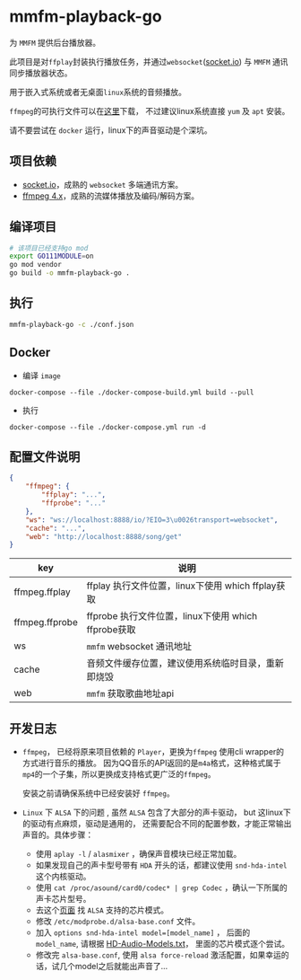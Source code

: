 # mmfm-playback-go

为 `MMFM` 提供后台播放器。

此项目是对`ffplay`封装执行播放任务，并通过`websocket`([socket.io](https://socket.io)) 与 `MMFM` 通讯同步播放器状态。

用于嵌入式系统或者无桌面`linux`系统的音频播放。

`ffmpeg`的可执行文件可以在[这里](https://ffbinaries.com/downloads)下载，
不过建议linux系统直接 `yum` 及 `apt` 安装。

请不要尝试在 `docker` 运行，linux下的声音驱动是个深坑。

## 项目依赖

- [socket.io](https://socket.io)，成熟的 `websocket` 多端通讯方案。
- [ffmpeg 4.x](https://www.ffmpeg.org/)，成熟的流媒体播放及编码/解码方案。

## 编译项目

```bash
# 该项目已经支持go mod
export GO111MODULE=on
go mod vendor
go build -o mmfm-playback-go .
```

## 执行

```bash
mmfm-playback-go -c ./conf.json
```

## Docker

- 编译 `image`
```shell
docker-compose --file ./docker-compose-build.yml build --pull
```
- 执行
```shell
docker-compose --file ./docker-compose.yml run -d
```

## 配置文件说明

```json
{
    "ffmpeg": {
        "ffplay": "...", 
        "ffprobe": "..."
    },
    "ws": "ws://localhost:8888/io/?EIO=3\u0026transport=websocket",
    "cache": "...",
    "web": "http://localhost:8888/song/get"
}
```

|key|说明|
|-|-|
|ffmpeg.ffplay|ffplay 执行文件位置，linux下使用 which ffplay获取|
|ffmpeg.ffprobe|ffprobe 执行文件位置，linux下使用 which ffprobe获取|
|ws|`mmfm` websocket 通讯地址|
|cache|音频文件缓存位置，建议使用系统临时目录，重新即烧毁|
|web|`mmfm` 获取歌曲地址api|


## 开发日志

- `ffmpeg`， 已经将原来项目依赖的 `Player`，更换为`ffmpeg` 使用cli wrapper的方式进行音乐的播放。
  因为QQ音乐的API返回的是`m4a`格式，这种格式属于`mp4`的一个子集，所以更换成支持格式更广泛的`ffmpeg`。

  安装之前请确保系统中已经安装好 `ffmpeg`。

- `Linux` 下 `ALSA` 下的问题 , 虽然 `ALSA` 包含了大部分的声卡驱动， but 这linux下的驱动有点麻烦，驱动是通用的，
   还需要配合不同的配置参数，才能正常输出声音的。具体步骤：
   
   - 使用 `aplay -l` / `alasmixer` ，确保声音模块已经正常加载。
   - 如果发现自己的声卡型号带有 `HDA` 开头的话，都建议使用 `snd-hda-intel` 这个内核驱动。
   - 使用 `cat /proc/asound/card0/codec* | grep Codec` ，确认一下所属的声卡芯片型号。
   - 去这个[页面](http://lxr.linux.no/linux+v3.2.19/Documentation/sound/alsa/HD-Audio-Models.txt) 找 `ALSA` 支持的芯片模式。
   - 修改 `/etc/modprobe.d/alsa-base.conf` 文件。
   - 加入 `options snd-hda-intel model=[model_name]` ， 后面的 `model_name`, 请根据 [HD-Audio-Models.txt](http://lxr.linux.no/linux+v3.2.19/Documentation/sound/alsa/HD-Audio-Models.txt)， 里面的芯片模式逐个尝试。
   - 修改完 `alsa-base.conf`, 使用 `alsa force-reload` 激活配置，如果幸运的话，试几个model之后就能出声音了...
   

